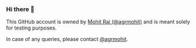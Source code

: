### Hi there 👋

This GitHub account is owned by [Mohit Raj (@agrmohit)](https://github.com/agrmohit) and is meant solely for testing purposes.

In case of any queries, please contact [@agrmohit](https://github.com/agrmohit).

<!--
**AgrMohitRaj/AgrMohitRaj** is a ✨ _special_ ✨ repository because its `README.md` (this file) appears on your GitHub profile.

Here are some ideas to get you started:

- 🔭 I’m currently working on ...
- 🌱 I’m currently learning ...
- 👯 I’m looking to collaborate on ...
- 🤔 I’m looking for help with ...
- 💬 Ask me about ...
- 📫 How to reach me: ...
- 😄 Pronouns: ...
- ⚡ Fun fact: ...
-->
